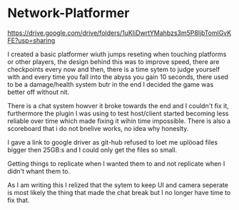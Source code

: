 # Network-Platformer
https://drive.google.com/drive/folders/1uKIiDwrtYMahbzs3m5P8ljbTomlGvKFE?usp=sharing

I created a basic platformer wiuth jumps reseting when touching platforms or other players, the design behind this was to improve speed, there are checkpoints every now and then, there is a time sytem to judge yourself with and every time you fall into the abyss you gain 10 seconds, there used to be a damage/health system butr in the end I decided the game was better off without nit.

There is a chat system howver it broke towards the end and I couldn't fix it, furthermore the plugin I was using to test host/client started becoming less reliable over time which made fixing it wihin time impossible. There is also a scoreboard that i do not bnelive works, no idea why honeslty.

I gave a link to google driver as git-hub refused to loet me uplöoad files bigger then 25GB:s and I could only get the files so small.

Getting things to replicate when I wanted them to and not replicate when I didn't whant them to.

As I am writing this I relized that the sytem to keep UI and camera seperate is most likely the thing that made the chat break but I no longer have time to fix that.
